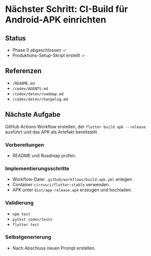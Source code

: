 # Nächster Schritt: CI-Build für Android-APK einrichten

## Status
- Phase 0 abgeschlossen ✓
- Produktions-Setup-Skript erstellt ✓

## Referenzen
- `/README.md`
- `/codex/AGENTS.md`
- `/codex/daten/roadmap.md`
- `/codex/daten/changelog.md`

## Nächste Aufgabe
GitHub Actions Workflow erstellen, der `flutter build apk --release` ausführt und das APK als Artefakt bereitstellt.

### Vorbereitungen
- README und Roadmap prüfen.

### Implementierungsschritte
- Workflow-Datei `.github/workflows/build-apk.yml` anlegen.
- Container `cirrusci/flutter:stable` verwenden.
- APK unter `dist/app-release.apk` erzeugen und hochladen.

### Validierung
- `npm test`
- `pytest codex/tests`
- `flutter test`

### Selbstgenerierung
- Nach Abschluss neuen Prompt erstellen.
